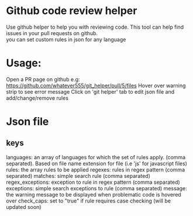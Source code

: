 # Github code review helper
Use github helper to help you with reviewing code.
This tool can help find issues in your pull requests on github.  
you can set custom rules in json for any language

# Usage:
Open a PR page on github e.g: https://github.com/whatever555/git_helper/pull/5/files 
Hover over warning strip to see error message
Click on 'git helper' tab to edit json file and add/change/remove rules

# Json file
## keys
languages: an array of languages for which the set of rules apply. (comma separated). Based on file name extension for file (i.e 'js' for javascript files)
rules: the array rules to be applied
regexes: rules in regex pattern (comma separated)
matches: simple search rule (comma separated)
regex_exceptions: exception to rule in regex pattern (comma separated)
exceptions: simple search exceptions to rule (comma separated)
message: the warning message to be displayed when problematic code is hovered over
check_caps: set to "true" if rule requires case checking (will be updated soon)






